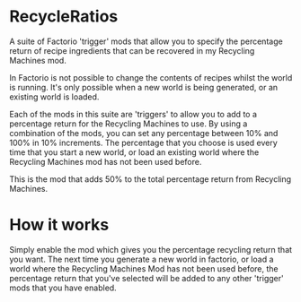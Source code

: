 # RecycleRatios
A suite of Factorio 'trigger' mods that allow you to specify the percentage return of recipe ingredients that can be recovered in my Recycling Machines mod.

In Factorio is not possible to change the contents of recipes whilst the world is running. It's only possible when a new world is being generated, or an existing world is loaded.

Each of the mods in this suite are 'triggers' to allow you to add to a percentage return for the Recycling Machines to use. By using a combination of the mods, you can set any percentage between 10% and 100% in 10% increments. The percentage that you choose is used every time that you start a new world, or load an existing world where the Recycling Machines mod has not been used before.

This is the mod that adds 50% to the total percentage return from Recycling Machines.

# How it works

Simply enable the mod which gives you the percentage recycling return that you want. The next time you generate a new world in factorio, or load a world where the Recycling Machines Mod has not been used before, the percentage return that you've selected will be added to any other 'trigger' mods that you have enabled.
